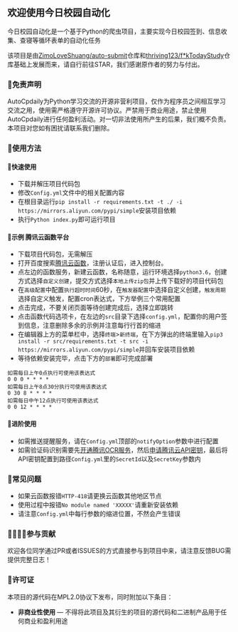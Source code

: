 ## 欢迎使用今日校园自动化

今日校园自动化是一个基于Python的爬虫项目，主要实现今日校园签到、信息收集、查寝等循环表单的自动化任务

该项目是由[ZimoLoveShuang/auto-submit](https://github.com/ZimoLoveShuang/auto-submit)仓库和[thriving123/f*kTodayStudy](https://github.com/thriving123/fuckTodayStudy)仓库基础上发展而来，请自行前往STAR，我们感谢原作者的努力与付出。

### 📃免责声明

AutoCpdaily为Python学习交流的开源非营利项目，仅作为程序员之间相互学习交流之用，使用需严格遵守开源许可协议。严禁用于商业用途，禁止使用AutoCpdaily进行任何盈利活动。对一切非法使用所产生的后果，我们概不负责。本项目对您如有困扰请联系我们删除。

### 📗使用方法

#### 🔑快速使用

 - 下载并解压项目代码包
 - 修改`Config.yml`文件中的相关配置内容
 - 在根目录运行`pip install -r requirements.txt -t ./ -i https://mirrors.aliyun.com/pypi/simple`安装项目依赖
 - 执行`Python index.py`即可运行项目

#### 📅示例 腾讯云函数平台

 - 下载项目代码包，无需解压
 - 打开百度搜索[腾讯云函数](https://console.cloud.tencent.com/scf/index?rid=1)，注册认证后，进入控制台。
 - 点左边的函数服务，新建云函数，名称随意，运行环境选择`python3.6`，创建方式选择`自定义创建`，提交方式选择`本地上传zip包`并上传下载好的项目代码包
 - 在`高级配置`中配置`执行超时时间`60秒，在`触发器配置`中选择自定义创建，`触发周期`选择自定义触发，配置cron表达式，下方举例三个常用配置
 - 点击完成，不要关闭页面等待创建完成后，选择立即跳转
 - 点击函数代码选项卡，在左边的`src`目录下选择`config.yml`，配置你的用户签到信息，注意删除多余的示例并注意每行行首的缩进
 - 在编辑器上方的菜单栏中，选择`终端`>`新终端`，在下方弹出的终端里输入`pip3 install -r src/requirements.txt -t src -i https://mirrors.aliyun.com/pypi/simple`并回车安装项目依赖
 - 等待依赖安装完毕，点击下方的`部署`即可完成部署

```
如需每日上午0点执行可使用该表达式
0 0 0 * * * *
如需每日上午8点30分执行可使用该表达式
0 30 8 * * * *
如需每日中午12点执行可使用该表达式
0 0 12 * * * *
```

#### 🔐进阶使用

- 如需推送提醒服务，请在`Config.yml`顶部的`notifyOption`参数中进行配置
- 如需验证码识别需要先[开通腾讯OCR服务](https://console.cloud.tencent.com/ocr/overview)，然后[申请腾讯云API密钥](https://console.cloud.tencent.com/cam/capi)，最后将API密钥配置到路径`Config.yml`里的`SecretId`以及`SecretKey`参数内

### 🔧常见问题

- 如果云函数报错`HTTP-418`请更换云函数其他地区节点
- 使用过程中报错`No module named 'XXXXX'`请重新安装依赖
- 请注意`Config.yml`中每行参数的缩进位置，不然会产生错误

### 👨‍👨‍👦‍👦参与贡献

欢迎各位同学通过PR或者ISSUES的方式直接参与到项目中来，请注意反馈BUG需提供完整日志！

### 📜许可证

本项目的源代码在MPL2.0协议下发布，同时附加以下条目：
* **非商业性使用** — 不得将此项目及其衍生的项目的源代码和二进制产品用于任何商业和盈利用途
